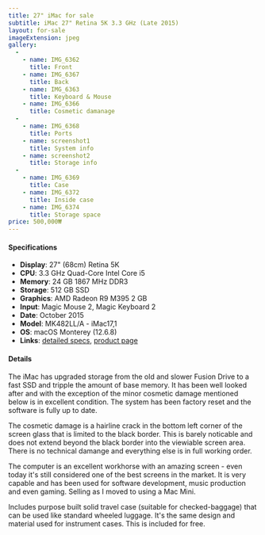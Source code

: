 ```yaml
---
title: 27" iMac for sale
subtitle: iMac 27" Retina 5K 3.3 GHz (Late 2015)
layout: for-sale
imageExtension: jpeg
gallery:
  -
    - name: IMG_6362
      title: Front
    - name: IMG_6367
      title: Back
    - name: IMG_6363
      title: Keyboard & Mouse
    - name: IMG_6366
      title: Cosmetic damanage
  -
    - name: IMG_6368
      title: Ports
    - name: screenshot1
      title: System info
    - name: screenshot2
      title: Storage info
  -
    - name: IMG_6369
      title: Case
    - name: IMG_6372
      title: Inside case
    - name: IMG_6374
      title: Storage space
price: 500,000₩
---
```


#### Specifications

- **Display**: 27" (68cm) Retina 5K
- **CPU**: 3.3 GHz Quad-Core Intel Core i5
- **Memory**: 24 GB 1867 MHz DDR3
- **Storage**: 512 GB SSD
- **Graphics**: AMD Radeon R9 M395 2 GB
- **Input**: Magic Mouse 2, Magic Keyboard 2
- **Date**: October 2015
- **Model**: MK482LL/A - iMac17,1
- **OS**: macOS Monterey (12.6.8)
- **Links**: [detailed specs](https://everymac.com/systems/apple/imac/specs/imac-core-i5-3.3-27-inch-aluminum-retina-5k-late-2015-specs.html), [product page](https://support.apple.com/kb/SP731?locale=en_GB)

#### Details

The iMac has upgraded storage from the old and slower Fusion Drive to a fast SSD and tripple the amount of base memory. It has been well looked after and with the exception of the minor cosmetic damage mentioned below is in excellent condition. The system has been factory reset and the software is fully up to date.

The cosmetic damage is a hairline crack in the bottom left corner of the screen glass that is limited to the black border. This is barely noticable and does not extend beyond the black border into the viewiable screen area. There is no technical damange and everything else is in full working order.

The computer is an excellent workhorse with an amazing screen - even today it's still considered one of the best screens in the market. It is very capable and has been used for software development, music production and even gaming. Selling as I moved to using a Mac Mini.

Includes purpose built solid travel case (suitable for checked-baggage) that can be used like standard wheeled luggage. It's the same design and material used for instrument cases. This is included for free.
